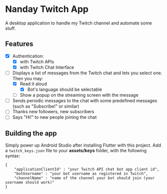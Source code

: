 # Nanday Twitch App

A desktop application to handle my Twitch channel and automate some stuff.

## Features

* [X] Authentication:
  * [X] with Twitch APIs
  * [X] with Twitch Chat Interface
* [ ] Displays a list of messages from the Twitch chat and lets you select one. Then you may:
  * [X] Read it aloud
    * [X] Bot's language should be selectable
  * [ ] Show a popup on the streaming screen with the message
* [ ] Sends periodic messages to the chat with some predefined messages (such as "Subscribe!" or similar)
* [ ] Thanks new followers, new subscribers
* [ ] Says "Hi!" to new people joining the chat

## Building the app

Simply power up Android Studio after installing Flutter with this project.
Add a `twitch_keys.json` file to your **assets/keys** folder, with the following syntax:

    {
        "applicationClientId" : "your Twitch API chat bot app client id",
        "botUsername" : "your bot username as registered in Twitch",
        "channelName" : "name of the channel your bot should join (your username should work)"
    }
